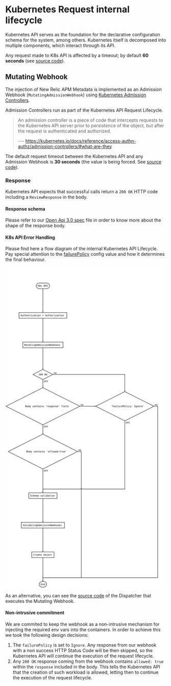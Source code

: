 # Kubernetes Request internal lifecycle

Kubernetes API serves as the foundation for the declarative configuration schema for the system, among others. Kubernetes itself is decomposed into multiple components, which interact through its API.

Any request made to K8s API is affected by a timeout; by default **60 seconds** (see [source code](https://github.com/kubernetes/apiserver/blob/b8915a5609e4d7553d92f0d431ba04ecf9b52777/pkg/server/config.go#L262)). 

## Mutating Webhook

The injection of New Relic APM Metadata is implemented as an Admission Webhook (`MutatingAdmissionWebhook`) using [Kubernetes Admission Controllers](https://kubernetes.io/docs/reference/access-authn-authz/admission-controllers).

Admission Controllers run as part of the Kubernetes API Request Lifecycle.

> An admission controller is a piece of code that intercepts requests to the Kubernetes API server prior to persistence of the object, but after the request is authenticated and authorized. 
> 
> --- https://kubernetes.io/docs/reference/access-authn-authz/admission-controllers/#what-are-they

The default request timeout between the Kubernetes API and any Admission Webhook is **30 seconds** (the value is being forced. See [source code](https://github.com/kubernetes/apiserver/blob/e3d77264915da75023b171c7e370415e740851c7/pkg/util/webhook/webhook.go#L36)).

### Response

Kubernetes API expects that successful calls return a `200 OK` HTTP code including a `ReviewResponse` in the body.

#### Response schema

Please refer to our [Open Api 3.0 spec](/openapi.yaml) file in order to know more about the shape of the response body.

#### K8s API Error Handling

Please find here a flow diagram of the internal Kubernetes API Lifecycle. Pay special attention to the [failurePolicy](https://kubernetes.io/docs/reference/generated/kubernetes-api/v1.13/#webhook-v1beta1-admissionregistration) config value and how it determines the final behaviour. 

![](k8s-api-lifecycle.svg)

As an alternative, you can see the [source code](https://github.com/kubernetes/apiserver/blob/master/pkg/admission/plugin/webhook/mutating/dispatcher.go#L56) of the Dispatcher that executes the Mutating Webhook.

#### Non-intrusive commitment 

We are commited to keep the webhook as a non-intrusive mechanism for injecting the required env vars into the containers.
In order to achieve this we took the following design decisions:

1. The `failurePolicy` is set to `Ignore`. Any response from our webhook with a non success HTTP Status Code will be then skipped, so the Kubernetes API will continue the execution of the request lifecycle.
2. Any `200 OK` response coming from the webhook contains `allowed: true` within the `response` included in the body. This tells the Kubernetes API that the creation of such workload is allowed, letting then to continue the execution of the request lifecycle.
